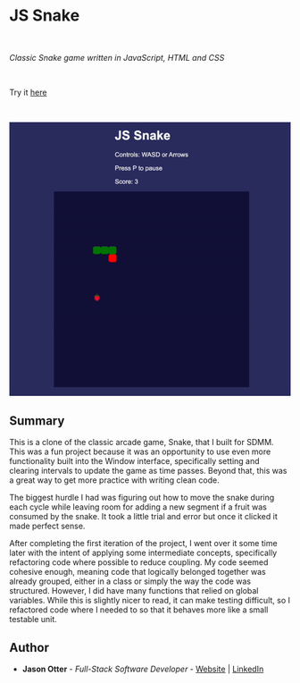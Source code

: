 # JS Snake

<br>

_Classic Snake game written in JavaScript, HTML and CSS_

<br>

Try it [here](https://j-otterbox.github.io/js-snake/)

<br>

![Snake Game Demo](https://github.com/j-otterbox/js-snake/blob/main/snake-game-demo.gif "Snake game in use")

## Summary

This is a clone of the classic arcade game, Snake, that I built for SDMM. This was a fun project because it was an opportunity to use even more functionality built into the Window interface, specifically setting and clearing intervals to update the game as time passes. Beyond that, this was a great way to get more practice with writing clean code. 

The biggest hurdle I had was figuring out how to move the snake during each cycle while leaving room for adding a new segment if a fruit was consumed by the snake. It took a little trial and error but once it clicked it made perfect sense. 

After completing the first iteration of the project, I went over it some time later with the intent of applying some intermediate concepts, specifically refactoring code where possible to reduce coupling. My code seemed cohesive enough, meaning code that logically belonged together was already grouped, either in a class or simply the way the code was structured. However, I did have many functions that relied on global variables. While this is slightly nicer to read, it can make testing difficult, so I refactored code where I needed to so that it behaves more like a small testable unit.

## Author

* **Jason Otter** - *Full-Stack Software Developer* - [Website](https://jason-otter.netlify.app/) | [LinkedIn](https://www.linkedin.com/in/jason-otter/)
